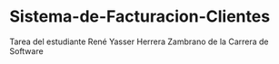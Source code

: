 # Sistema-de-Facturacion-Clientes
Tarea del estudiante René Yasser Herrera Zambrano de la Carrera de Software
